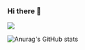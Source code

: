 ### Hi there 👋

<!--
**kang-yg/kang-yg** is a ✨ _special_ ✨ repository because its `README.md` (this file) appears on your GitHub profile.

Here are some ideas to get you started:

- 🔭 I’m currently working on ...
- 🌱 I’m currently learning ...
- 👯 I’m looking to collaborate on ...
- 🤔 I’m looking for help with ...
- 💬 Ask me about ...
- 📫 How to reach me: ...
- 😄 Pronouns: ...
- ⚡ Fun fact: ...
-->

 <img src="https://img.shields.io/badge/Android-#3DDC84?style=flat&logo=Android&logoColor=white"/>

![Anurag's GitHub stats](https://github-readme-stats.vercel.app/api?username=kang-yg&show_icons=true&theme=radical)


